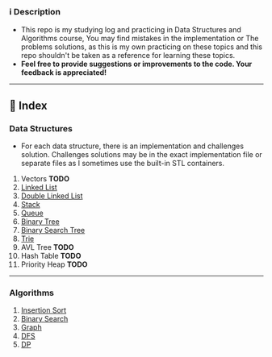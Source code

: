 ### ℹ️ Description
- This repo is my studying log and practicing in Data Structures and Algorithms course, You may find mistakes in the implementation or The problems solutions, as this is my own practicing on these topics and this repo shouldn't be taken as a reference for learning these topics.
- **Feel free to provide suggestions or improvements to the code. Your feedback is appreciated!**
---
## 📃 Index 
### Data Structures
- For each data structure, there is an implementation and challenges solution. Challenges solutions may be in the exact implementation file or separate files as I sometimes use the built-in STL containers.

1. Vectors **TODO**
2. [Linked List](/DS/Single%20Linked%20List/)
3. [Double Linked List](/DS/Double%20Linked%20List/)
4. [Stack](/DS/Stack/)
5. [Queue](/DS/Queue/)
6. [Binary Tree](/DS/Binary%20Tree/)
7. [Binary Search Tree](/DS/Binary%20Search%20Tree/)
8. [Trie](/DS/Trie/) 
9. AVL Tree **TODO**
10. Hash Table **TODO**
11. Priority Heap **TODO**

---
### Algorithms
1. [Insertion Sort](/Algorithms/Insertion%20Sort/)
2. [Binary Search](/Algorithms/Binary%20Search/)
3. [Graph](/Algorithms/Graph/)
4. [DFS](/Algorithms/DFS/)
5. [DP](/Algorithms/DP/)